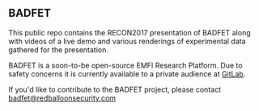 ## BADFET
This public repo contains the RECON2017 presentation of BADFET along with videos
of a live demo and various renderings of experimental data gathered for the
presentation.

BADFET is a soon-to-be open-source EMFI Research Platform. Due to safety
concerns it is currently available to a private audience at
[GitLab](https://gitlab.com/RedBalloonShenanigans/BADFET).

If you'd like to contribute to the BADFET project, please contact badfet@redballoonsecurity.com
